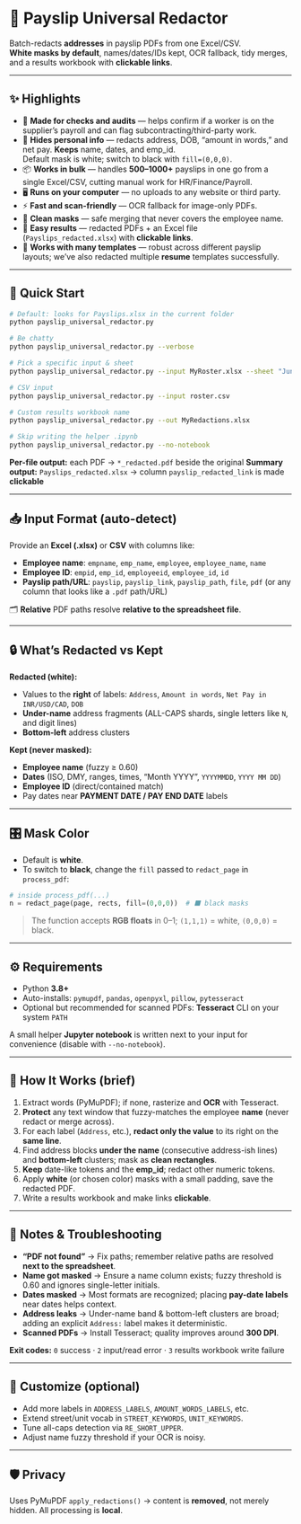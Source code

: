 # 🧾 Payslip Universal Redactor

Batch-redacts **addresses** in payslip PDFs from one Excel/CSV.  
**White masks by default**, names/dates/IDs kept, OCR fallback, tidy merges, and a results workbook with **clickable links**.  


---

## ✨ Highlights

- 🎯 **Made for checks and audits** — helps confirm if a worker is on the supplier’s payroll and can flag subcontracting/third-party work.
- 🔐 **Hides personal info** — redacts address, DOB, “amount in words,” and net pay. **Keeps** name, dates, and emp_id.  
  Default mask is white; switch to black with `fill=(0,0,0)`.
- 📦 **Works in bulk** — handles **500–1000+** payslips in one go from a single Excel/CSV, cutting manual work for HR/Finance/Payroll.
- 🖥️ **Runs on your computer** — no uploads to any website or third party.
- ⚡ **Fast and scan-friendly** — OCR fallback for image-only PDFs.
- 🧼 **Clean masks** — safe merging that never covers the employee name.
- 📑 **Easy results** — redacted PDFs + an Excel file (`Payslips_redacted.xlsx`) with **clickable links**.
- 🧭 **Works with many templates** — robust across different payslip layouts; we’ve also redacted multiple **resume** templates successfully.


---

## 🚀 Quick Start

```bash
# Default: looks for Payslips.xlsx in the current folder
python payslip_universal_redactor.py

# Be chatty
python payslip_universal_redactor.py --verbose

# Pick a specific input & sheet
python payslip_universal_redactor.py --input MyRoster.xlsx --sheet "June"

# CSV input
python payslip_universal_redactor.py --input roster.csv

# Custom results workbook name
python payslip_universal_redactor.py --out MyRedactions.xlsx

# Skip writing the helper .ipynb
python payslip_universal_redactor.py --no-notebook
````

**Per-file output:** each PDF → `*_redacted.pdf` beside the original
**Summary output:** `Payslips_redacted.xlsx` → column `payslip_redacted_link` is made **clickable**

---

## 📥 Input Format (auto-detect)

Provide an **Excel (.xlsx)** or **CSV** with columns like:

* **Employee name**: `empname`, `emp_name`, `employee`, `employee_name`, `name`
* **Employee ID**: `empid`, `emp_id`, `employeeid`, `employee_id`, `id`
* **Payslip path/URL**: `payslip`, `payslip_link`, `payslip_path`, `file`, `pdf`
  (or any column that looks like a `.pdf` path/URL)

🗂️ **Relative** PDF paths resolve **relative to the spreadsheet file**.

---

## 🔒 What’s Redacted vs Kept

**Redacted (white):**

* Values to the **right** of labels: `Address`, `Amount in words`, `Net Pay in INR/USD/CAD`, `DOB`
* **Under-name** address fragments (ALL-CAPS shards, single letters like `N`, and digit lines)
* **Bottom-left** address clusters

**Kept (never masked):**

* **Employee name** (fuzzy ≥ 0.60)
* **Dates** (ISO, DMY, ranges, times, “Month YYYY”, `YYYYMMDD`, `YYYY MM DD`)
* **Employee ID** (direct/contained match)
* Pay dates near **PAYMENT DATE / PAY END DATE** labels

---

## 🎛️ Mask Color

* Default is **white**.
* To switch to **black**, change the `fill` passed to `redact_page` in `process_pdf`:

```python
# inside process_pdf(...)
n = redact_page(page, rects, fill=(0,0,0))  # ⬛ black masks
```

> The function accepts **RGB floats** in 0–1; `(1,1,1)` = white, `(0,0,0)` = black.

---

## ⚙️ Requirements

* Python **3.8+**
* Auto-installs: `pymupdf`, `pandas`, `openpyxl`, `pillow`, `pytesseract`
* Optional but recommended for scanned PDFs: **Tesseract** CLI on your system `PATH`

A small helper **Jupyter notebook** is written next to your input for convenience (disable with `--no-notebook`).

---

## 🧠 How It Works (brief)

1. Extract words (PyMuPDF); if none, rasterize and **OCR** with Tesseract.
2. **Protect** any text window that fuzzy-matches the employee **name** (never redact or merge across).
3. For each label (`Address`, etc.), **redact only the value** to its right on the **same line**.
4. Find address blocks **under the name** (consecutive address-ish lines) and **bottom-left** clusters; mask as **clean rectangles**.
5. **Keep** date-like tokens and the **emp_id**; redact other numeric tokens.
6. Apply **white** (or chosen color) masks with a small padding, save the redacted PDF.
7. Write a results workbook and make links **clickable**.

---

## 🧪 Notes & Troubleshooting

* **“PDF not found”** → Fix paths; remember relative paths are resolved **next to the spreadsheet**.
* **Name got masked** → Ensure a name column exists; fuzzy threshold is 0.60 and ignores single-letter initials.
* **Dates masked** → Most formats are recognized; placing **pay-date labels** near dates helps context.
* **Address leaks** → Under-name band & bottom-left clusters are broad; adding an explicit `Address:` label makes it deterministic.
* **Scanned PDFs** → Install Tesseract; quality improves around **300 DPI**.

**Exit codes:** `0` success · `2` input/read error · `3` results workbook write failure

---

## 🔧 Customize (optional)

* Add more labels in `ADDRESS_LABELS`, `AMOUNT_WORDS_LABELS`, etc.
* Extend street/unit vocab in `STREET_KEYWORDS`, `UNIT_KEYWORDS`.
* Tune all-caps detection via `RE_SHORT_UPPER`.
* Adjust name fuzzy threshold if your OCR is noisy.

---

## 🛡️ Privacy

Uses PyMuPDF `apply_redactions()` → content is **removed**, not merely hidden. All processing is **local**.

```
```
